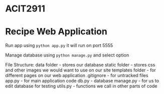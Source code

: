 # ACIT2911

# Recipe Web Application

Run app using `python app.py` it will run on port 5555

Manage database using `python manage.py` and select option

File Structure:
data folder - stores our database
static folder - stores css and other images we would want to use on our site
templates folder - for different pages on our web application
.gitignore - for untracked files
app.py - for main application code
db.py - database
manage.py - for us to edit database for testing
utils.py - functions we call in other parts of code